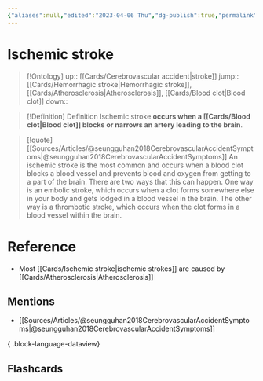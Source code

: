 ```yaml
---
{"aliases":null,"edited":"2023-04-06 Thu","dg-publish":true,"permalink":"/cards/ischemic-stroke/","dgPassFrontmatter":true}
---
```


# Ischemic stroke

> [!Ontology]
> up:: [[Cards/Cerebrovascular accident\|stroke]]
> jump:: [[Cards/Hemorrhagic stroke\|Hemorrhagic stroke]], [[Cards/Atherosclerosis\|Atherosclerosis]], [[Cards/Blood clot\|Blood clot]]
> down:: 

> [!Definition] Definition
> Ischemic stroke **occurs when a [[Cards/Blood clot\|Blood clot]] blocks or narrows an artery leading to the brain**.

> [!quote] [[Sources/Articles/@seungguhan2018CerebrovascularAccidentSymptoms\|@seungguhan2018CerebrovascularAccidentSymptoms]]
> An ischemic stroke is the most common and occurs when a blood clot blocks a blood vessel and prevents blood and oxygen from getting to a part of the brain. There are two ways that this can happen. One way is an embolic stroke, which occurs when a clot forms somewhere else in your body and gets lodged in a blood vessel in the brain. The other way is a thrombotic stroke, which occurs when the clot forms in a blood vessel within the brain.

# Reference
- Most [[Cards/Ischemic stroke\|ischemic strokes]]  are caused by [[Cards/Atherosclerosis\|Atherosclerosis]] 

## Mentions
- [[Sources/Articles/@seungguhan2018CerebrovascularAccidentSymptoms\|@seungguhan2018CerebrovascularAccidentSymptoms]]

{ .block-language-dataview}

## Flashcards
